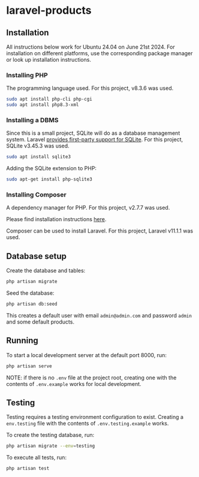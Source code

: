 # laravel-products

## Installation

All instructions below work for Ubuntu 24.04 on June 21st 2024. For installation on different platforms, use the corresponding package manager or look up installation instructions.

### Installing PHP

The programming language used. For this project, v8.3.6 was used.

```bash
sudo apt install php-cli php-cgi
sudo apt install php8.3-xml
```

### Installing a DBMS

Since this is a small project, SQLite will do as a database management system. Laravel [provides first-party support for SQLite](https://laravel.com/docs/11.x/database#Introduction). For this project, SQLite v3.45.3 was used.

```bash
sudo apt install sqlite3
```

Adding the SQLite extension to PHP:

```bash
sudo apt-get install php-sqlite3
```

### Installing Composer

A dependency manager for PHP. For this project, v2.7.7 was used.

Please find installation instructions [here](https://getcomposer.org/download/).

Composer can be used to install Laravel. For this project, Laravel v11.1.1 was used.

## Database setup

Create the database and tables:

```bash
php artisan migrate
```

Seed the database:

```bash
php artisan db:seed
```

This creates a default user with email `admin@admin.com` and password `admin` and some default products.

## Running

To start a local development server at the default port 8000, run:

```bash
php artisan serve
```

NOTE: if there is no `.env` file at the project root, creating one with the contents of `.env.example` works for local development.

## Testing

Testing requires a testing environment configuration to exist. Creating a `env.testing` file with the contents of `.env.testing.example` works.

To create the testing database, run:

```bash
php artisan migrate --env=testing
```

To execute all tests, run:

```bash
php artisan test
```
